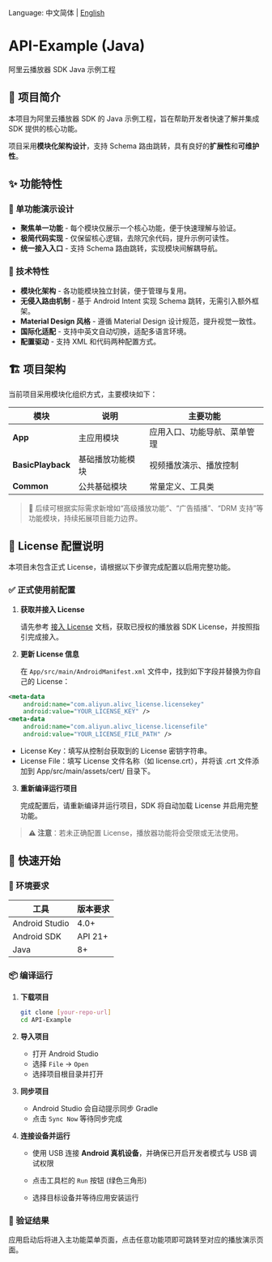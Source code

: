 Language: 中文简体 | [English](README-EN.md)

# **API-Example (Java)**

阿里云播放器 SDK Java 示例工程

## **📖 项目简介**

本项目为阿里云播放器 SDK 的 Java 示例工程，旨在帮助开发者快速了解并集成 SDK 提供的核心功能。

项目采用**模块化架构设计**，支持 Schema 路由跳转，具有良好的**扩展性**和**可维护性**。

## **✨ 功能特性**

### **🎯 单功能演示设计**
- **聚焦单一功能** - 每个模块仅展示一个核心功能，便于快速理解与验证。
- **极简代码实现** - 仅保留核心逻辑，去除冗余代码，提升示例可读性。
- **统一接入入口** - 支持 Schema 路由跳转，实现模块间解耦导航。

### **🔧 技术特性**
- **模块化架构** - 各功能模块独立封装，便于管理与复用。
- **无侵入路由机制** - 基于 Android Intent 实现 Schema 跳转，无需引入额外框架。
- **Material Design 风格** - 遵循 Material Design 设计规范，提升视觉一致性。
- **国际化适配** - 支持中英文自动切换，适配多语言环境。
- **配置驱动** - 支持 XML 和代码两种配置方式。

## **🏗️ 项目架构**

当前项目采用模块化组织方式，主要模块如下：

| 模块              | 说明             | 主要功能                     |
| ----------------- | ---------------- | ---------------------------- |
| **App**           | 主应用模块       | 应用入口、功能导航、菜单管理 |
| **BasicPlayback** | 基础播放功能模块 | 视频播放演示、播放控制       |
| **Common**        | 公共基础模块     | 常量定义、工具类             |

>  📌 后续可根据实际需求新增如“高级播放功能”、“广告插播”、“DRM 支持”等功能模块，持续拓展项目能力边界。

## **🔐 License 配置说明**

本项目未包含正式 License，请根据以下步骤完成配置以启用完整功能。

### ✅ 正式使用前配置

1. **获取并接入 License**

   请先参考 [接入 License](https://help.aliyun.com/zh/apsara-video-sdk/user-guide/access-to-license) 文档，获取已授权的播放器 SDK License，并按照指引完成接入。

2. **更新 License 信息**

   在 `App/src/main/AndroidManifest.xml` 文件中，找到如下字段并替换为你自己的 License：

```xml
<meta-data
    android:name="com.aliyun.alivc_license.licensekey"
    android:value="YOUR_LICENSE_KEY" />
<meta-data
    android:name="com.aliyun.alivc_license.licensefile"
    android:value="YOUR_LICENSE_FILE_PATH" />
```

* License Key：填写从控制台获取到的 License 密钥字符串。
* License File：填写 License 文件名称（如 license.crt），并将该 .crt 文件添加到 App/src/main/assets/cert/ 目录下。

3. **重新编译运行项目**

   完成配置后，请重新编译并运行项目，SDK 将自动加载 License 并启用完整功能。

> **⚠️ 注意**：若未正确配置 License，播放器功能将会受限或无法使用。

## **🚀 快速开始**

### **🧰 环境要求**

| 工具           | 版本要求 |
| -------------- | -------- |
| Android Studio | 4.0+     |
| Android SDK    | API 21+  |
| Java           | 8+       |

### **📦 编译运行**

1. **下载项目**

   ```bash
   git clone [your-repo-url]
   cd API-Example
   ```

2. **导入项目**
   - 打开 Android Studio
   - 选择 `File` → `Open`
   - 选择项目根目录并打开

3. **同步项目**
   - Android Studio 会自动提示同步 Gradle
   - 点击 `Sync Now` 等待同步完成

4. **连接设备并运行**
   
   - 使用 USB 连接 **Android 真机设备**，并确保已开启开发者模式与 USB 调试权限

   - 点击工具栏的 `Run` 按钮 (绿色三角形)
   - 选择目标设备并等待应用安装运行

### **🧪 验证结果**
应用启动后将进入主功能菜单页面，点击任意功能项即可跳转至对应的播放演示页面。

